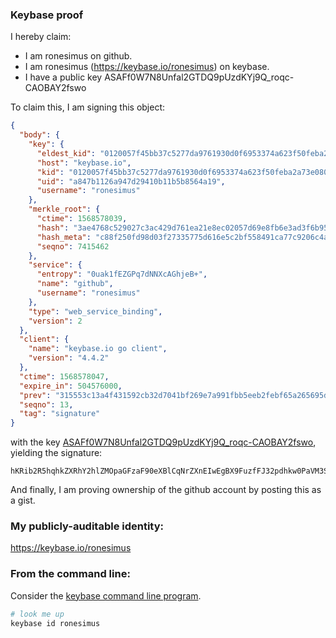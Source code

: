 ### Keybase proof

I hereby claim:

  * I am ronesimus on github.
  * I am ronesimus (https://keybase.io/ronesimus) on keybase.
  * I have a public key ASAFf0W7N8Unfal2GTDQ9pUzdKYj9Q_roqc-CAOBAY2fswo

To claim this, I am signing this object:

```json
{
  "body": {
    "key": {
      "eldest_kid": "0120057f45bb37c5277da9761930d0f6953374a623f50feba2a73e080381018d9fb30a",
      "host": "keybase.io",
      "kid": "0120057f45bb37c5277da9761930d0f6953374a623f50feba2a73e080381018d9fb30a",
      "uid": "a847b1126a947d29410b11b5b8564a19",
      "username": "ronesimus"
    },
    "merkle_root": {
      "ctime": 1568578039,
      "hash": "3ae4768c529027c3ac429d761ea21e8ec02057d69e8fb6e3ad3f6b9559f2f3f85db97d54575a86d08dbbbb4e838eabba9ec322f4ec100fe65fd8c017f9ffcb60",
      "hash_meta": "c88f250fd98d03f27335775d616e5c2bf558491ca77c9206c4a9f55aca67f13d",
      "seqno": 7415462
    },
    "service": {
      "entropy": "0uak1fEZGPq7dNNXcAGhjeB+",
      "name": "github",
      "username": "ronesimus"
    },
    "type": "web_service_binding",
    "version": 2
  },
  "client": {
    "name": "keybase.io go client",
    "version": "4.4.2"
  },
  "ctime": 1568578047,
  "expire_in": 504576000,
  "prev": "315553c13a4f431592cb32d7041bf269e7a991fbb5eeb2febf65a265695da8c1",
  "seqno": 13,
  "tag": "signature"
}
```

with the key [ASAFf0W7N8Unfal2GTDQ9pUzdKYj9Q_roqc-CAOBAY2fswo](https://keybase.io/ronesimus), yielding the signature:

```
hKRib2R5hqhkZXRhY2hlZMOpaGFzaF90eXBlCqNrZXnEIwEgBX9FuzfFJ32pdhkw0PaVM3SmI/UP66KnPggDgQGNn7MKp3BheWxvYWTESpcCDcQgMVVTwTpPQxWSyzLXBBvyaeepkfu17rL+v2WiZWldqMHEICsXW8RVJ7Xc4qMmAY6CZ5b3tXLqOXT7/855VuYRxq2sAgHCo3NpZ8RAYmxIsYd8zrjcDCSfEafmWyCDrzGu8OtN2hT1NNU7V62Zc0yFgAnyBrQGMjELkpt1S4C/fjcYlchcTWq+dyCVBahzaWdfdHlwZSCkaGFzaIKkdHlwZQildmFsdWXEIGXuQA4QRAJWsPs2dJzJEcjia17legMZV1WoXOueSe/9o3RhZ80CAqd2ZXJzaW9uAQ==

```

And finally, I am proving ownership of the github account by posting this as a gist.

### My publicly-auditable identity:

https://keybase.io/ronesimus

### From the command line:

Consider the [keybase command line program](https://keybase.io/download).

```bash
# look me up
keybase id ronesimus
```

